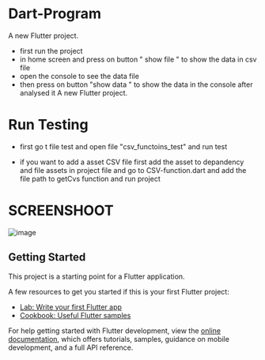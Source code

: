 # Dart-Program
A new Flutter project.
- first run the project 
- in home screen and press on button " show file " to show the data in csv file
-  open the console to see the data file  
-  then press on button "show data " to show the data in the console after analysed it 
A new Flutter project.

# Run Testing 
- first go t file test and open file "csv_functoins_test" and run test 

- if you want to add a asset CSV file first add the asset to depandency and file assets in project file and go to CSV-function.dart and add the file path to getCvs function and run project
# SCREENSHOOT

![image](https://github.com/abdulrahmanahme/Dart-Program/assets/47110411/4a85149e-4b1d-419a-9721-ca7f83f5688d)


## Getting Started

This project is a starting point for a Flutter application.

A few resources to get you started if this is your first Flutter project:

- [Lab: Write your first Flutter app](https://docs.flutter.dev/get-started/codelab)
- [Cookbook: Useful Flutter samples](https://docs.flutter.dev/cookbook)

For help getting started with Flutter development, view the
[online documentation](https://docs.flutter.dev/), which offers tutorials,
samples, guidance on mobile development, and a full API reference.
